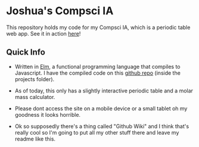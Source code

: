 # Joshua's Compsci IA

This repository holds my code for my Compsci IA, which is a periodic table web app. See it in action [here](https://joshuaji.com/projects/ptable)!

## Quick Info

* Written in [Elm](https://www.elm-lang.org), a functional programming language that compiles to Javascript. I have the compiled code on this [github repo](https://github.com/joshuanianji/Compsci-IA) (inside the projects folder).

* As of today, this only has a slightly interactive periodic table and a molar mass calculator.

* Please dont access the site on a mobile device or a small tablet oh my goodness it looks horrible.

* Ok so supposedly there's a thing called "Github Wiki" and I think that's really cool so I'm going to put all my other stuff there and leave my readme like this. 